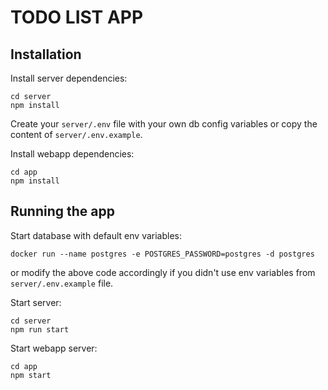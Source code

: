 # TODO LIST APP

## Installation

Install server dependencies:

```
cd server
npm install
```

Create your `server/.env` file with your own db config variables or copy the content of `server/.env.example`.

Install webapp dependencies:

```
cd app
npm install
```

## Running the app

Start database with default env variables:

```
docker run --name postgres -e POSTGRES_PASSWORD=postgres -d postgres
```

or modify the above code accordingly if you didn't use env variables from `server/.env.example` file.

Start server:

```
cd server
npm run start
```

Start webapp server:

```
cd app
npm start
```
